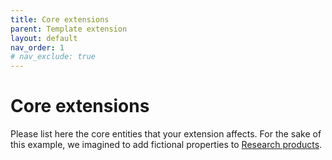 ```yaml
---
title: Core extensions
parent: Template extension
layout: default
nav_order: 1
# nav_exclude: true
---
```


# Core extensions

Please list here the core entities that your extension affects.
For the sake of this example, we imagined to add fictional properties to [Research products](https://skg-if.github.io/interoperability-framework/docs/research-product.html).
